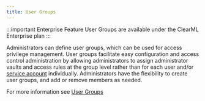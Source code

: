 ```yaml
---
title: User Groups
---
```


:::important Enterprise Feature
User Groups are available under the ClearML Enterprise plan
:::

Administrators can define user groups, which can be used for access privilege management. User groups facilitate easy 
configuration and access control administration by allowing administrators to assign administrator vaults and access 
rules at the group level rather than for each user and/or [service account](../webapp/webapp_profile.md#service-accounts) 
individually. Administrators have the flexibility to create user groups, and add or remove members as needed.

For more information see [User Groups](../webapp/webapp_profile.md#user-groups)